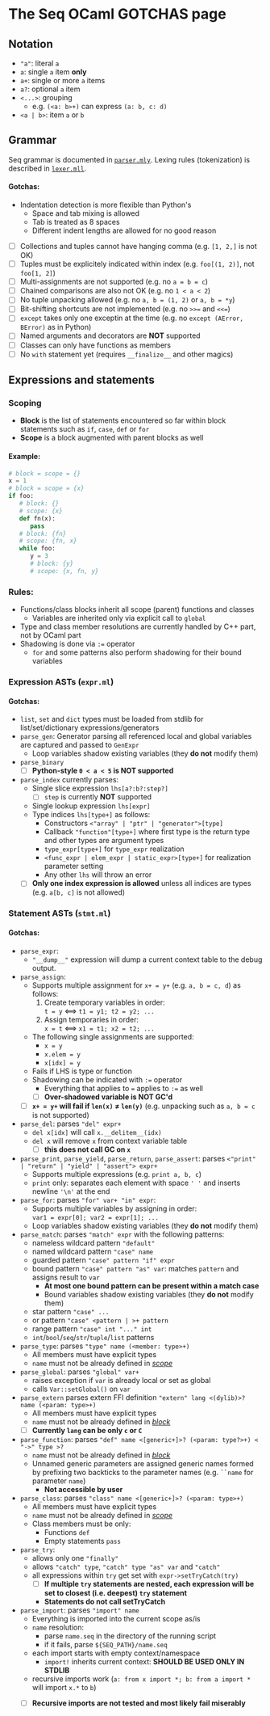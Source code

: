 # The Seq OCaml GOTCHAS page

<!--------------------------------------------------->
## Notation

- `"a"`: literal `a`
- `a`: single `a` item **only**
- `a+`: single or more `a` items 
- `a?`: optional `a` item
- `<...>`: grouping
  - e.g. `(<a: b>+)` can express `(a: b, c: d)`
- `<a | b>`: item `a` or `b`

<!--------------------------------------------------->
## Grammar

Seq grammar is documented in [`parser.mly`](src/parser.mly).
Lexing rules (tokenization) is described in [`lexer.mll`](src/lexer.mll).

#### Gotchas:

- Indentation detection is more flexible than Python's
   - Space and tab mixing is allowed
   - Tab is treated as 8 spaces
   - Different indent lengths are allowed for no good reason
- [ ] Collections and tuples cannot have hanging comma 
      (e.g. `[1, 2,]` is not OK)
- [ ] Tuples must be explicitely indicated within index
      (e.g. `foo[(1, 2)]`, not `foo[1, 2]`)
- [ ] Multi-assignments are not supported
      (e.g. no `a = b = c`)
- [ ] Chained comparisons are also not OK
      (e.g. no `1 < a < 2`)
- [ ] No tuple unpacking allowed 
      (e.g. no `a, b = (1, 2)` or `a, b = *y`)
- [ ] Bit-shifting shortcuts are not implemented
      (e.g. no `>>=` and  `<<=`)
- [ ] `except` takes only one exceptin at the time
      (e.g. no `except (AError, BError)` as in Python)
- [ ] Named arguments and decorators are **NOT** supported
- [ ] Classes can only have functions as members 
- [ ] No `with` statement yet (requires `__finalize__` and other magics)

<!--------------------------------------------------->
## Expressions and statements

### Scoping
- **Block** is the list of statements encountered so far within block statements such as `if`, `case`, `def` or `for`
- **Scope** is a block augmented with parent blocks as well

#### Example:
```python
# block = scope = {}
x = 1
# block = scope = {x}
if foo:
   # block: {}
   # scope: {x}
   def fn(x):
      pass
   # block: {fn}
   # scope: {fn, x}
   while foo:
      y = 3
      # block: {y}
      # scope: {x, fn, y}
```

### Rules:
- Functions/class blocks inherit all scope (parent) functions and classes
  - Variables are inherited only via explicit call to `global`
- Type and class member resolutions are currently handled by C++ part, not by OCaml part
- Shadowing is done via `:=` operator
  - `for` and some patterns also perform shadowing for their bound variables 

### Expression ASTs (`expr.ml`)

#### Gotchas:
- `list`, `set` and `dict` types must be loaded from stdlib for list/set/dictionary expressions/generators
- `parse_gen`: Generator parsing all referenced local and global variables are captured and passed to `GenExpr`
  - Loop variables shadow existing variables (they **do not** modify them)
- `parse_binary`
   - [ ] **Python-style `0 < a < 5` is NOT supported**
- `parse_index` currently parses:
  - Single slice expression `lhs[a?:b?:step?]` 
    - [ ] `step` is currently **NOT** supported
  - Single lookup expression `lhs[expr]`
  - Type indices `lhs[type+]` as follows:
    - Constructors `<"array" | "ptr" | "generator">[type]` 
    - Callback `"function"[type+]` where first type is the return type and other types are argument types
    - `type_expr[type+]` for `type_expr` realization
    - `<func_expr | elem_expr | static_expr>[type+]` for realization parameter setting
    - Any other `lhs` will throw an error
  - [ ] **Only one index expression is allowed** unless all indices are types (e.g. `a[b, c]` is not allowed)

### Statement ASTs (`stmt.ml`)

#### Gotchas:
- `parse_expr`:
  - `"__dump__"` expression will dump a current context table to the debug output.
- `parse_assign`:
  - Supports multiple assignment for `x+ = y+` (e.g. `a, b = c, d`) as follows:
    1. Create temporary variables in order: <br />
       `t = y` ⟺ `t1 = y1; t2 = y2; ...`
    2. Assign temporaries in order: <br />
       `x = t` ⟺ `x1 = t1; x2 = t2; ...`
  - The following single assignments are supported:
    - `x = y`
    - `x.elem = y`
    - `x[idx] = y`
  - Fails if LHS is type or function
  - Shadowing can be indicated with `:=` operator
    - Everything that applies to `=` applies to `:=` as well
    - [ ] **Over-shadowed variable is NOT GC'd**
  - [ ] **`x+ = y+` will fail if `len(x)` ≠ `len(y)`** (e.g. unpacking such as `a, b = c` is not supported)
- `parse_del`: parses `"del" expr+`
  - `del x[idx]` will call `x.__delitem__(idx)` 
   - `del x` will remove `x` from context variable table
     - [ ]  **this does not call GC on `x`**
- `parse_print`, `parse_yield`, `parse_return`, `parse_assert`: parses `<"print" | "return" | "yield" | "assert"> expr+`
  - Supports multiple expressions (e.g. `print a, b, c`)
  - `print` only: separates each element with space `' '` and inserts newline `'\n'` at the end
- `parse_for`: parses `"for" var+ "in" expr`:
  - Supports multiple variables by assigning in order: <br />
    `var1 = expr[0]; var2 = expr[1]; ...`
  - Loop variables shadow existing variables (they **do not** modify them)
- `parse_match`: parses `"match" expr` with the following patterns:
  - nameless wildcard pattern `"default"`
  - named wildcard pattern `"case" name`
  - guarded pattern `"case" pattern "if" expr`
  - bound pattern `"case" pattern "as" var`: matches `pattern` and assigns result to `var`
    - **At most one bound pattern can be present within a match case**
    - Bound variables shadow existing variables (they **do not** modify them)
  - star pattern `"case" ...`
  - or pattern `"case" <pattern | >+ pattern`
  - range pattern `"case" int "..." int`
  - `int`/`bool`/`seq`/`str`/`tuple`/`list` patterns
- `parse_type`: parses `"type" name (<member: type>+)`
  - All members must have explicit types 
  - `name` must not be already defined in <u>*scope*</u>
- `parse_global`: parses `"global" var+`
  - raises exception if `var` is already local or set as global
  - calls `Var::setGlobal()` on `var`
- `parse_extern` parses extern FFI definition `"extern" lang <(dylib)>? name (<param: type>+)`
  - All members must have explicit types 
  - `name` must not be already defined in <u>*block*</u>
  - [ ] **Currently `lang` can be only `c` or `C`**
- `parse_function`: parses `"def" name <[generic+]>? (<param: type?>+) < "->" type >?` 
  - `name` must not be already defined in <u>*block*</u>
  - Unnamed generic parameters are assigned generic names formed by prefixing two backticks to the parameter names (e.g. ``` ``name ``` for parameter `name`)
    - **Not accessible by user**
- `parse_class`: parses `"class" name <[generic+]>? (<param: type>+)`
  - All members must have explicit types 
  - `name` must not be already defined in <u>*scope*</u>
  - Class members must be only:
    - Functions `def` 
    - Empty statements `pass`
- `parse_try`: 
  - allows only one `"finally"`
  - allows `"catch" type`, `"catch" type "as" var` and `"catch"`
  - all expressions within `try` get set with `expr->setTryCatch(try)`
    - [ ] **If multiple `try` statements are nested, each expression will be set to closest (i.e. deepest) `try` statement**
    - **Statements do not call setTryCatch**
- `parse_import`: parses `"import" name`
  - Everything is imported into the current scope as/is
  - `name` resolution:
    - parse `name.seq` in the directory of the running script
    - if it fails, parse `${SEQ_PATH}/name.seq`
  - each import starts with empty context/namespace 
    - `import!` inherits current context: **SHOULD BE USED ONLY IN STDLIB**
  - recursive imports work 
    (`a: from x import *; b: from a import *` will import `x.*` to `b`)
  - [ ] **Recursive imports are not tested and most likely fail miserably**



